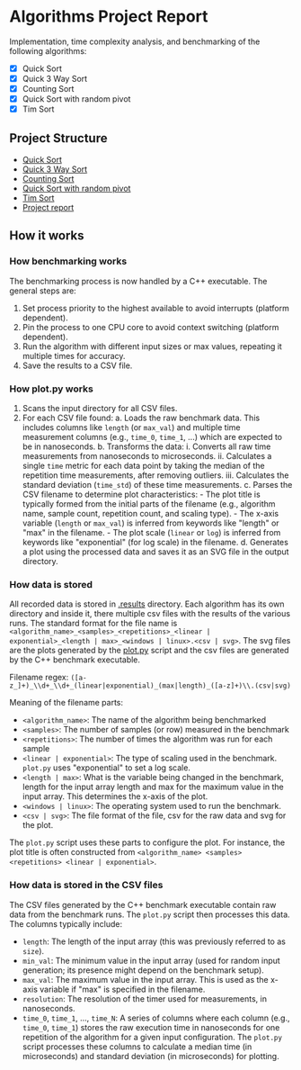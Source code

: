 # Algorithms Project Report

Implementation, time complexity analysis, and benchmarking of the following algorithms:

- [x] Quick Sort
- [x] Quick 3 Way Sort
- [x] Counting Sort
- [x] Quick Sort with random pivot
- [x] Tim Sort

## Project Structure

- [Quick Sort](/quick_sort)
- [Quick 3 Way Sort](/quick_3way_sort)
- [Counting Sort](/counting_sort)
- [Quick Sort with random pivot](/quick_sort_random_pivot)
- [Tim Sort](/tim_sort)
- [Project report](/docs)

## How it works

### How benchmarking works

The benchmarking process is now handled by a C++ executable. The general steps are:

1. Set process priority to the highest available to avoid interrupts (platform dependent).
2. Pin the process to one CPU core to avoid context switching (platform dependent).
4. Run the algorithm with different input sizes or max values, repeating it multiple times for accuracy.
5. Save the results to a CSV file.

### How plot.py works

1. Scans the input directory for all CSV files.
2. For each CSV file found:
    a. Loads the raw benchmark data. This includes columns like `length` (or `max_val`) and multiple time measurement columns (e.g., `time_0`, `time_1`, ...) which are expected to be in nanoseconds.
    b. Transforms the data:
        i. Converts all raw time measurements from nanoseconds to microseconds.
        ii. Calculates a single `time` metric for each data point by taking the median of the repetition time measurements, after removing outliers.
        iii. Calculates the standard deviation (`time_std`) of these time measurements.
    c. Parses the CSV filename to determine plot characteristics:
        - The plot title is typically formed from the initial parts of the filename (e.g., algorithm name, sample count, repetition count, and scaling type).
        - The x-axis variable (`length` or `max_val`) is inferred from keywords like "length" or "max" in the filename.
        - The plot scale (`linear` or `log`) is inferred from keywords like "exponential" (for log scale) in the filename.
    d. Generates a plot using the processed data and saves it as an SVG file in the output directory.

### How data is stored

All recorded data is stored in [.results](/.results) directory. Each algorithm has its own directory and inside it,
there multiple csv files with the results of the various runs.
The standard format for the file name is
`<algorithm_name>_<samples>_<repetitions>_<linear | exponential>_<length | max>_<windows | linux>.<csv | svg>`. The svg
files are the plots generated by the [plot.py](/plot.py) script and the csv files are generated by
the C++ benchmark executable.

Filename regex: `([a-z_]+)_\\d+_\\d+_(linear|exponential)_(max|length)_([a-z]+)\\.(csv|svg)`

Meaning of the filename parts:

- `<algorithm_name>`: The name of the algorithm being benchmarked
- `<samples>`: The number of samples (or row) measured in the benchmark
- `<repetitions>`: The number of times the algorithm was run for each sample
- `<linear | exponential>`: The type of scaling used in the benchmark. `plot.py` uses "exponential" to set a log scale.
- `<length | max>`: What is the variable being changed in the benchmark, length for the input array length and max for the maximum value in the input array. This determines the x-axis of the plot.
- `<windows | linux>`: The operating system used to run the benchmark.
- `<csv | svg>`: The file format of the file, csv for the raw data and svg for the plot.

The `plot.py` script uses these parts to configure the plot. For instance, the plot title is often constructed from `<algorithm_name> <samples> <repetitions> <linear | exponential>`.

### How data is stored in the CSV files

The CSV files generated by the C++ benchmark executable contain raw data from the benchmark runs. The `plot.py` script then processes this data. The columns typically include:

- `length`: The length of the input array (this was previously referred to as `size`).
- `min_val`: The minimum value in the input array (used for random input generation; its presence might depend on the benchmark setup).
- `max_val`: The maximum value in the input array. This is used as the x-axis variable if "max" is specified in the filename.
- `resolution`: The resolution of the timer used for measurements, in nanoseconds.
- `time_0`, `time_1`, ..., `time_N`: A series of columns where each column (e.g., `time_0`, `time_1`) stores the raw execution time in nanoseconds for one repetition of the algorithm for a given input configuration. The `plot.py` script processes these columns to calculate a median time (in microseconds) and standard deviation (in microseconds) for plotting.
